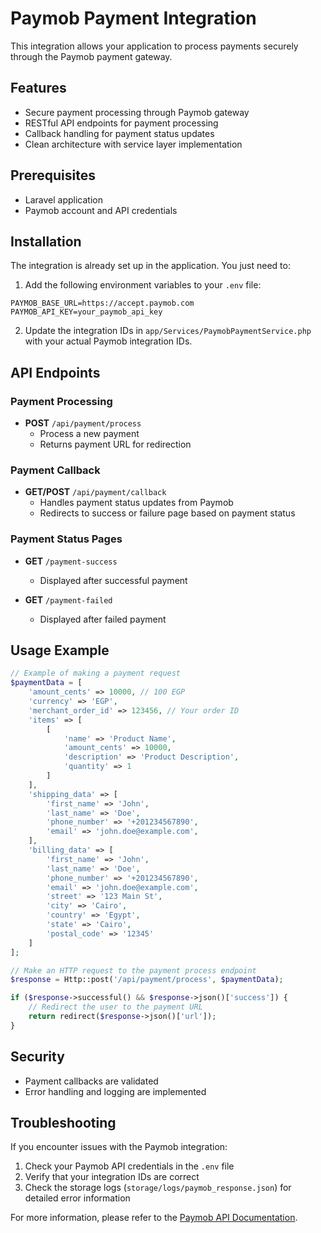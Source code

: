 # Paymob Payment Integration

This integration allows your application to process payments securely through the Paymob payment gateway.

## Features

- Secure payment processing through Paymob gateway
- RESTful API endpoints for payment processing
- Callback handling for payment status updates
- Clean architecture with service layer implementation

## Prerequisites

- Laravel application
- Paymob account and API credentials

## Installation

The integration is already set up in the application. You just need to:

1. Add the following environment variables to your `.env` file:
```
PAYMOB_BASE_URL=https://accept.paymob.com
PAYMOB_API_KEY=your_paymob_api_key
```

2. Update the integration IDs in `app/Services/PaymobPaymentService.php` with your actual Paymob integration IDs.

## API Endpoints

### Payment Processing
- **POST** `/api/payment/process`
  - Process a new payment
  - Returns payment URL for redirection

### Payment Callback
- **GET/POST** `/api/payment/callback`
  - Handles payment status updates from Paymob
  - Redirects to success or failure page based on payment status

### Payment Status Pages
- **GET** `/payment-success`
  - Displayed after successful payment
  
- **GET** `/payment-failed`
  - Displayed after failed payment

## Usage Example

```php
// Example of making a payment request
$paymentData = [
    'amount_cents' => 10000, // 100 EGP
    'currency' => 'EGP',
    'merchant_order_id' => 123456, // Your order ID
    'items' => [
        [
            'name' => 'Product Name',
            'amount_cents' => 10000,
            'description' => 'Product Description',
            'quantity' => 1
        ]
    ],
    'shipping_data' => [
        'first_name' => 'John',
        'last_name' => 'Doe',
        'phone_number' => '+201234567890',
        'email' => 'john.doe@example.com',
    ],
    'billing_data' => [
        'first_name' => 'John',
        'last_name' => 'Doe',
        'phone_number' => '+201234567890',
        'email' => 'john.doe@example.com',
        'street' => '123 Main St',
        'city' => 'Cairo',
        'country' => 'Egypt',
        'state' => 'Cairo',
        'postal_code' => '12345'
    ]
];

// Make an HTTP request to the payment process endpoint
$response = Http::post('/api/payment/process', $paymentData);

if ($response->successful() && $response->json()['success']) {
    // Redirect the user to the payment URL
    return redirect($response->json()['url']);
}
```

## Security

- Payment callbacks are validated
- Error handling and logging are implemented

## Troubleshooting

If you encounter issues with the Paymob integration:

1. Check your Paymob API credentials in the `.env` file
2. Verify that your integration IDs are correct
3. Check the storage logs (`storage/logs/paymob_response.json`) for detailed error information

For more information, please refer to the [Paymob API Documentation](https://accept.paymob.com/docs). 